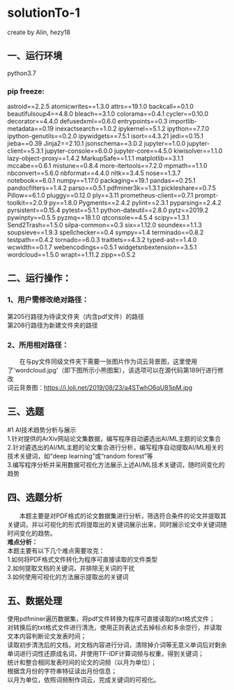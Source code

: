 # solutionTo-1

create by Alin, hezy18

## 一、运行环境
python3.7
### pip freeze:
astroid==2.2.5
atomicwrites==1.3.0
attrs==19.1.0
backcall==0.1.0
beautifulsoup4==4.8.0
bleach==3.1.0
colorama==0.4.1
cycler==0.10.0
decorator==4.4.0
defusedxml==0.6.0
entrypoints==0.3
importlib-metadata==0.19
inexactsearch==1.0.2
ipykernel==5.1.2
ipython==7.7.0
ipython-genutils==0.2.0
ipywidgets==7.5.1
isort==4.3.21
jedi==0.15.1
jieba==0.39
Jinja2==2.10.1
jsonschema==3.0.2
jupyter==1.0.0
jupyter-client==5.3.1
jupyter-console==6.0.0
jupyter-core==4.5.0
kiwisolver==1.1.0
lazy-object-proxy==1.4.2
MarkupSafe==1.1.1
matplotlib==3.1.1
mccabe==0.6.1
mistune==0.8.4
more-itertools==7.2.0
mpmath==1.1.0
nbconvert==5.6.0
nbformat==4.4.0
nltk==3.4.5
nose==1.3.7
notebook==6.0.1
numpy==1.17.0
packaging==19.1
pandas==0.25.1
pandocfilters==1.4.2
parso==0.5.1
pdfminer3k==1.3.1
pickleshare==0.7.5
Pillow==6.1.0
pluggy==0.12.0
ply==3.11
prometheus-client==0.7.1
prompt-toolkit==2.0.9
py==1.8.0
Pygments==2.4.2
pylint==2.3.1
pyparsing==2.4.2
pyrsistent==0.15.4
pytest==5.1.1
python-dateutil==2.8.0
pytz==2019.2
pywinpty==0.5.5
pyzmq==18.1.0
qtconsole==4.5.4
scipy==1.3.1
Send2Trash==1.5.0
silpa-common==0.3
six==1.12.0
soundex==1.1.3
soupsieve==1.9.3
spellchecker==0.4
sympy==1.4
terminado==0.8.2
testpath==0.4.2
tornado==6.0.3
traitlets==4.3.2
typed-ast==1.4.0
wcwidth==0.1.7
webencodings==0.5.1
widgetsnbextension==3.5.1
wordcloud==1.5.0
wrapt==1.11.2
zipp==0.5.2

## 二、运行操作：
### 1、用户需修改绝对路径：
第205行路径为待读文件夹（内含pdf文件）的路径
</br>第208行路径为新建文件夹的路径
### 2、所用相对路径：
&emsp;&emsp;在与py文件同级文件夹下需要一张图片作为词云背景图，这里使用了'wordcloud.jpg'（即下图所示小熊图案），该选项可以在源代码第189行进行修改
</br> 词云背景图：https://i.loli.net/2019/08/23/a4STwhO6qU81ipM.jpg

## 三、选题
#1	AI技术趋势分析与展示
</br> 1.针对提供的ArXiv网站论文集数据，编写程序自动遴选出AI/ML主题的论文集合
</br> 2.针对遴选出的AI/ML主题的论文集合进行分析，编写程序自动提取AI/ML相关的技术关键词，如“deep learning”或“random forest”等
</br> 3.编写程序分析并采用数据可视化方法展示上述AI/ML技术关键词，随时间变化的趋势

## 四、选题分析
&emsp;&emsp;本题主要是对PDF格式的论文数据集进行分析，筛选符合条件的论文并提取其关键词，并以可视化的形式将提取出的关键词展示出来，同时展示论文中关键词随时间变化的趋势。
</br> **难点分析：**
</br> 本题主要有以下几个难点需要攻克：
</br> 1.如何将PDF格式文件转化为程序可直接读取的文件类型
</br> 2.如何提取文档的关键词，并排除无关词的干扰
</br> 3.如何使用可视化的方法展示提取出的关键词

## 五、数据处理
使用pdfminer遍历数据集，将pdf文件转换为程序可直接读取的txt格式文件；
</br> 对转换后的txt格式文件进行清洗，使用正则表达式去掉标点和多余空行，并读取文本内容判断论文发表时间；
</br> 读取初步清洗后的文档，对文档内容进行分词，清除掉介词等无意义单词后对剩余单词进行词性还原成名词，并使用TF-IDF计算词频与权重，得到关键词；
</br> 统计和整合相同发表时间的论文的词频（以月为单位）；
</br> 根据含月份的字符串特征读出月份信息；
</br> 以月为单位，依照词频制作词云，完成关键词的可视化。

